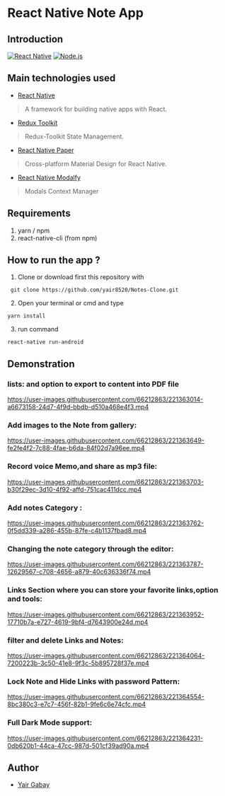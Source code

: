 # React Native Note App

## Introduction
[![React Native](https://img.shields.io/badge/React%20Native-0.70.6-blue.svg?style=rounded-square)](https://facebook.github.io/react-native/)
[![Node.js](https://img.shields.io/badge/Node.js-v.16.19.0-green.svg?style=rounded-square)](https://nodejs.org/)

## Main technologies used
- [React Native](https://github.com/facebook/react-native)
> A framework for building native apps with React.

- [Redux Toolkit](https://github.com/reduxjs/redux-toolkit)
> Redux-Toolkit State Management.

- [React Native Paper](https://github.com/callstack/react-native-paper)
> Cross-platform Material Design for React Native.

- [React Native Modalfy](https://github.com/colorfy-software/react-native-modalfy)
> Modals Context Manager


## Requirements
1. yarn / npm
2. react-native-cli (from npm)

## How to run the app ?
1. Clone or download first this repository with 
```
 git clone https://github.com/yair8520/Notes-Clone.git
```
2. Open your terminal or cmd and type
```
yarn install
```
3. run command
```
react-native run-android
```

## Demonstration

### lists:  and option to export to content into PDF file


https://user-images.githubusercontent.com/66212863/221363014-a6673158-24d7-4f9d-bbdb-d510a468e4f3.mp4


### Add images to the Note from gallery:


https://user-images.githubusercontent.com/66212863/221363649-fe2fe4f2-7c88-4fae-b6da-84f02d7a96ee.mp4


### Record voice Memo,and share as mp3 file:


https://user-images.githubusercontent.com/66212863/221363703-b30f29ec-3d10-4f92-affd-751cac411dcc.mp4


### Add notes Category :


https://user-images.githubusercontent.com/66212863/221363762-0f5dd339-a286-455b-87fe-c4b1137fbad8.mp4


 ### Changing the note category through the editor:


https://user-images.githubusercontent.com/66212863/221363787-12629567-c708-4656-a879-40c636336f74.mp4


### Links Section where you can store your favorite links,option and tools:


https://user-images.githubusercontent.com/66212863/221363952-17710b7a-e727-4619-9bf4-d7643900e24d.mp4


### filter and delete Links and Notes:


https://user-images.githubusercontent.com/66212863/221364064-7200223b-3c50-41e8-9f3c-5b895728f37e.mp4


 ### Lock Note and Hide Links with password Pattern:


https://user-images.githubusercontent.com/66212863/221364554-8bc380c3-e7c7-456f-82b1-9fe6c6e74cfc.mp4


 ### Full Dark Mode support:

https://user-images.githubusercontent.com/66212863/221364231-0db620b1-44ca-47cc-987d-501cf39ad90a.mp4




 
## Author
* [Yair Gabay](https://github.com/Yair8520)
